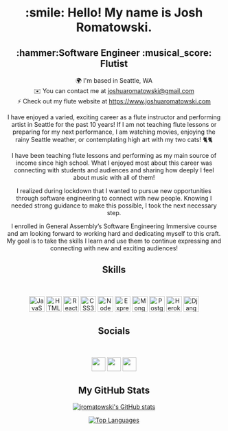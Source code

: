 
<h1 align="center">:smile: Hello!  My name is Josh Romatowski.</h1>
<h2 align="center">:hammer:Software Engineer :musical_score:   Flutist  </h2>

<div align="center">

🌍  I'm based in Seattle, WA
<br>
✉️  You can contact me at [joshuaromatowski@gmail.com](mailto:joshuaromatowski@gmail.com)
<br>
⚡  Check out my flute website at https://www.joshuaromatowski.com

</div>

<div align="center">

I have enjoyed a varied, exciting career as a flute instructor and performing artist in Seattle for the past 10 years! If I am not teaching flute lessons or preparing for my next performance, I am watching movies, enjoying the rainy Seattle weather, or contemplating high art with my two cats! :cat2::cat2:

I have been teaching flute lessons and performing as my main source of income since high school. What I enjoyed most about this career was connecting with students and audiences and sharing how deeply I feel about music with all of them! 

I realized during lockdown that I wanted to pursue new opportunities through software engineering to connect with new people. Knowing I needed strong guidance to make this possible, I took the next necessary step.

I enrolled in General Assembly’s Software Engineering Immersive course and am looking forward to working hard and dedicating myself to this craft. My goal is to take the skills I learn and use them to continue expressing and connecting with new and exciting audiences!

</div>

<h2 align="center">Skills</h2><br>

<div align="center">

<a href="https://developer.mozilla.org/en-US/docs/Web/JavaScript" target="_blank" rel="noreferrer"><img src="https://raw.githubusercontent.com/danielcranney/readme-generator/main/public/icons/skills/javascript-colored.svg" width="36" height="36" alt="JavaScript" /></a>
<a href="https://developer.mozilla.org/en-US/docs/Glossary/HTML5" target="_blank" rel="noreferrer"><img src="https://raw.githubusercontent.com/danielcranney/readme-generator/main/public/icons/skills/html5-colored.svg" width="36" height="36" alt="HTML5" /></a>
<a href="https://reactjs.org/" target="_blank" rel="noreferrer"><img src="https://raw.githubusercontent.com/danielcranney/readme-generator/main/public/icons/skills/react-colored.svg" width="36" height="36" alt="React" /></a>
<a href="https://www.w3.org/TR/CSS/#css" target="_blank" rel="noreferrer"><img src="https://raw.githubusercontent.com/danielcranney/readme-generator/main/public/icons/skills/css3-colored.svg" width="36" height="36" alt="CSS3" /></a>
<a href="https://nodejs.org/en/" target="_blank" rel="noreferrer"><img src="https://raw.githubusercontent.com/danielcranney/readme-generator/main/public/icons/skills/nodejs-colored.svg" width="36" height="36" alt="NodeJS" /></a>
<a href="https://expressjs.com/" target="_blank" rel="noreferrer"><img src="https://raw.githubusercontent.com/danielcranney/readme-generator/main/public/icons/skills/express-colored.svg" width="36" height="36" alt="Express" /></a>
<a href="https://www.mongodb.com/" target="_blank" rel="noreferrer"><img src="https://raw.githubusercontent.com/danielcranney/readme-generator/main/public/icons/skills/mongodb-colored.svg" width="36" height="36" alt="MongoDB" /></a>
<a href="https://www.postgresql.org/" target="_blank" rel="noreferrer"><img src="https://raw.githubusercontent.com/danielcranney/readme-generator/main/public/icons/skills/postgresql-colored.svg" width="36" height="36" alt="PostgreSQL" /></a>
<a href="https://www.heroku.com/" target="_blank" rel="noreferrer"><img src="https://raw.githubusercontent.com/danielcranney/readme-generator/main/public/icons/skills/heroku-colored.svg" width="36" height="36" alt="Heroku" /></a>
<a href="https://www.djangoproject.com/" target="_blank" rel="noreferrer"><img src="https://raw.githubusercontent.com/danielcranney/readme-generator/main/public/icons/skills/django-colored.svg" width="36" height="36" alt="Django" /></a>

</div>

<div>

<h2 align="center">Socials</h2><br>

</div>

<div align="center">

<a href="https://github.com/JRomatowski" target="_blank" rel="noreferrer"><img src="https://raw.githubusercontent.com/danielcranney/readme-generator/main/public/icons/socials/github.svg" width="32" height="32" /></a> <a href="https://www.linkedin.com/in/joshuaromatowski/" target="_blank" rel="noreferrer"><img src="https://raw.githubusercontent.com/danielcranney/readme-generator/main/public/icons/socials/linkedin.svg" width="32" height="32" /></a> <a href="https://www.youtube.com/c/JoshuaRomatowski/featured" target="_blank" rel="noreferrer"><img src="https://raw.githubusercontent.com/danielcranney/readme-generator/main/public/icons/socials/youtube.svg" width="32" height="32" /></a> 

</div>

<div align="center">

<h2 align="center">My GitHub Stats</h2>

<a href="https://github.com/JRomatowski"><img src="https://github-readme-stats.vercel.app/api?username=jromatowski&show_icons=true&hide=&count_private=true&title_color=0891b2&text_color=ffffff&icon_color=0891b2&bg_color=1c1917&hide_border=true&show_icons=true" alt="jromatowski's GitHub stats" /></a>

<a href="https://github.com/JRomatowski"><img src="https://github-readme-stats.vercel.app/api/top-langs/?username=jromatowski&langs_count=10&title_color=0891b2&text_color=ffffff&icon_color=0891b2&bg_color=1c1917&hide_border=true&locale=en&custom_title=Top%20%Languages" alt="Top Languages" /></a>

</div>

